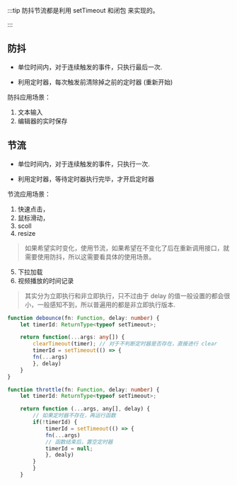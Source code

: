 :::tip
防抖节流都是利用 setTimeout 和闭包 来实现的。

:::

## 防抖

* 单位时间内，对于连续触发的事件，只执行最后一次.

* 利用定时器，每次触发前清除掉之前的定时器 (重新开始)

防抖应用场景：
1. 文本输入
2. 编辑器的实时保存

## 节流

* 单位时间内，对于连续触发的事件，只执行一次.

* 利用定时器，等待定时器执行完毕，才开启定时器

节流应用场景：
1. 快速点击，
2. 鼠标滑动，
3. scoll
4. resize

> 如果希望实时变化，使用节流，如果希望在不变化了后在重新调用接口，就需要使用防抖，所以这需要看具体的使用场景。

5. 下拉加载
6. 视频播放的时间记录


> 其实分为立即执行和非立即执行，只不过由于 delay 的值一般设置的都会很小，一般感知不到，所以普遍用的都是非立即执行版本.

```ts
function debounce(fn: Function, delay: number) {
	let timerId: ReturnType<typeof setTimeout>;

	return function(...args: any[]) {
		clearTimeout(timer); // 对于不判断定时器是否存在，直接进行 clear
		timerId = setTimeout(() => {
		fn(...args)
		}, delay)
	}
}

function throttle(fn: Function, delay: number) {
	let timerId: ReturnType<typeof setTimeout>;

	return function (...args, any[], delay) {
		// 如果定时器不存在，再运行函数
		if(!timerId) {
			timerId = setTimeout(() => {
			fn(...args)
			// 函数结束后，置空定时器
			timerId = null;
			}, dealy)
		}
		}
	}
```
